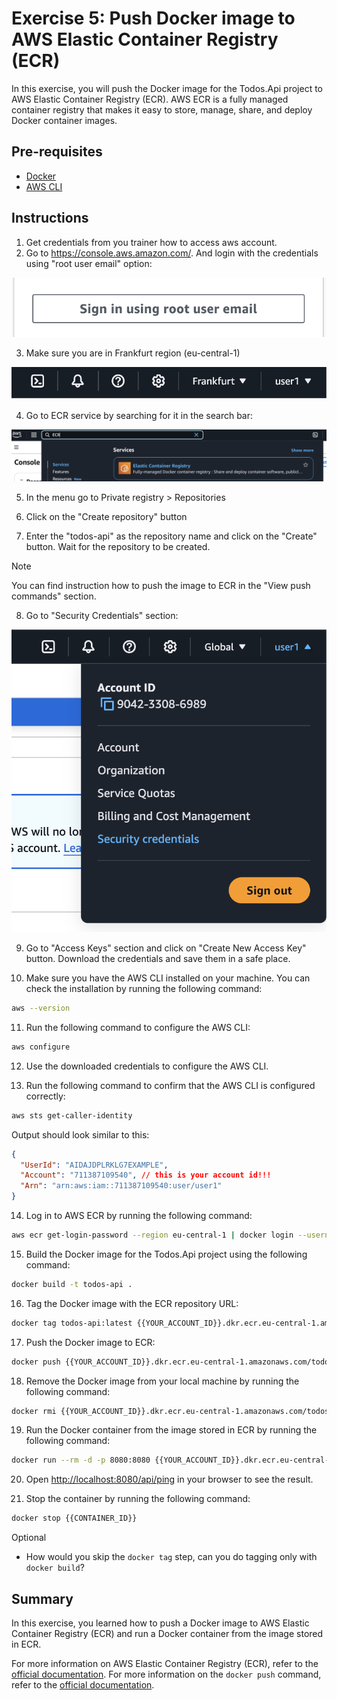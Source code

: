 # Exercise 5: Push Docker image to AWS Elastic Container Registry (ECR)

In this exercise, you will push the Docker image for the Todos.Api project to AWS Elastic Container Registry (ECR). AWS ECR is a fully managed container registry that makes it easy to store, manage, share, and deploy Docker container images.

## Pre-requisites

- [Docker](https://docs.docker.com/get-docker/)
- [AWS CLI](https://docs.aws.amazon.com/cli/latest/userguide/cli-chap-install.html)

## Instructions

1. Get credentials from you trainer how to access aws account.
2. Go to https://console.aws.amazon.com/. And login with the credentials using "root user email" option:

![root user login](./assets/root-user-login.png "Root User Login")

3. Make sure you are in Frankfurt region (eu-central-1)

![aws region](./assets/aws-region.png "AWS Region")

4. Go to ECR service by searching for it in the search bar:

![ecr search](./assets/ecr-search.png "ECR Search")

5. In the menu go to Private registry > Repositories

6. Click on the "Create repository" button
7. Enter the "todos-api" as the repository name and click on the "Create" button. Wait for the repository to be created.

> [!NOTE]
> You can find instruction how to push the image to ECR in the "View push commands" section.

8. Go to "Security Credentials" section:

![security credentials](./assets/security-credentials.png "Security Credentials")

9. Go to "Access Keys" section and click on "Create New Access Key" button. Download the credentials and save them in a safe place.

10. Make sure you have the AWS CLI installed on your machine. You can check the installation by running the following command:

```bash
aws --version
```

11. Run the following command to configure the AWS CLI:

```bash
aws configure
```

12. Use the downloaded credentials to configure the AWS CLI.

13. Run the following command to confirm that the AWS CLI is configured correctly:

```bash
aws sts get-caller-identity
```

Output should look similar to this:

```json
{
  "UserId": "AIDAJDPLRKLG7EXAMPLE",
  "Account": "711387109540", // this is your account id!!!
  "Arn": "arn:aws:iam::711387109540:user/user1"
}
```

14. Log in to AWS ECR by running the following command:

```bash
aws ecr get-login-password --region eu-central-1 | docker login --username AWS --password-stdin {{YOUR_ACCOUNT_ID}}.dkr.ecr.eu-central-1.amazonaws.com
```

15. Build the Docker image for the Todos.Api project using the following command:

```bash
docker build -t todos-api .
```

16. Tag the Docker image with the ECR repository URL:

```bash
docker tag todos-api:latest {{YOUR_ACCOUNT_ID}}.dkr.ecr.eu-central-1.amazonaws.com/todos-api:latest
```

17. Push the Docker image to ECR:

```bash
docker push {{YOUR_ACCOUNT_ID}}.dkr.ecr.eu-central-1.amazonaws.com/todos-api:latest
```

18. Remove the Docker image from your local machine by running the following command:

```bash
docker rmi {{YOUR_ACCOUNT_ID}}.dkr.ecr.eu-central-1.amazonaws.com/todos-api:latest
```

19. Run the Docker container from the image stored in ECR by running the following command:

```bash
docker run --rm -d -p 8080:8080 {{YOUR_ACCOUNT_ID}}.dkr.ecr.eu-central-1.amazonaws.com/todos-api:latest
```

20. Open [http://localhost:8080/api/ping](http://localhost:8080/api/ping) in your browser to see the result.

21. Stop the container by running the following command:

```bash
docker stop {{CONTAINER_ID}}
```

Optional

- How would you skip the `docker tag` step, can you do tagging only with `docker build`?

## Summary

In this exercise, you learned how to push a Docker image to AWS Elastic Container Registry (ECR) and run a Docker container from the image stored in ECR.

For more information on AWS Elastic Container Registry (ECR), refer to the [official documentation](https://docs.aws.amazon.com/AmazonECR/latest/userguide/what-is-ecr.html). For more information on the `docker push` command, refer to the [official documentation](https://docs.docker.com/engine/reference/commandline/push/).
